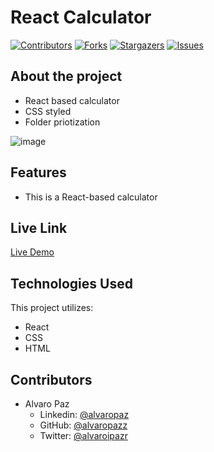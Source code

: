 # React Calculator

[![Contributors][contributors-shield]][contributors-url]
[![Forks][forks-shield]][forks-url]
[![Stargazers][stars-shield]][stars-url]
[![Issues][issues-shield]][issues-url]

## About the project

- React based calculator
- CSS styled
- Folder priotization

![image]()


## Features

- This is a React-based calculator

## Live Link

[Live Demo]()

## Technologies Used

This project utilizes:

- React
- CSS
- HTML

## Contributors

- Alvaro Paz
  - Linkedin: [@alvaropaz](https://linkedin.com/in/alvaropaz/)
  - GitHub: [@alvaropazz](https://github.com/alvaropazz)
  - Twitter: [@alvaroipazr](https://twitter.com/alvaroipazr)
  
<!-- MARKDOWN LINKS & IMAGES -->

[contributors-shield]: https://img.shields.io/github/contributors/alvaropazz/jreact-calculator.svg?style=flat-square
[contributors-url]: https://github.com/alvaropazz/jreact-calculator/graphs/contributors
[forks-shield]: https://img.shields.io/github/forks/alvaropazz/jreact-calculator.svg?style=flat-square
[forks-url]: https://github.com/alvaropazz/jreact-calculator/network/members
[stars-shield]: https://img.shields.io/github/stars/alvaropazz/jreact-calculator.svg?style=flat-square
[stars-url]: https://github.com/alvaropazz/jreact-calculator/stargazers
[issues-shield]: https://img.shields.io/github/issues/alvaropazz/jreact-calculator.svg?style=flat-square
[issues-url]: https://github.com/alvaropazz/jreact-calculator/issues
